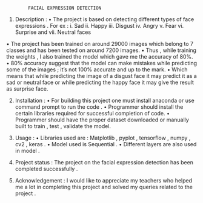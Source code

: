 			FACIAL EXPRESSION DETECTION

1)	Description :
•	The project is based on detecting different types of face expressions . For ex : 
i.	Sad 
ii.	Happy 
iii.	Disgust 
iv.	Angry
v.	Fear
vi.	Surprise and
vii.	Neutral faces

•	The project has been trained on around 29000 images which belong to 7 classes and has been tested on around 7200 images.
•	Thus , while training the weights , I also trained       the model which gave me the accuracy of 80%.
•	 80%  accuracy suggest that the model can make       mistakes while predicting some of the images ; it’s    not 100% accurate and up to the mark. 
•	 Which means that while predicting the image of a disgust face it may predict it as a sad or neutral face or while predicting the happy face it may give the result as surprise face.

2)	 Installation : 
•	For building this project one must install anaconda or use command prompt to run the code .
•	Programmer should install the certain libraries required for successful completion of code.
•	Programmer should have the proper dataset downloaded or manually built to train , test , validate the model.
3)	 Usage : 
•	 Libraries used are : 
Matplotlib ,  pyplot , tensorflow , numpy , cv2 , keras .
•	Model used is Sequential .
•	Different layers are also used in model .

4)	 Project status : 
The project on the facial expression detection has been completed successfully .

5)	 Acknowledgement : 
   I would like to appreciate my teachers who helped me a lot in completing this project and solved my queries related to the project . 

